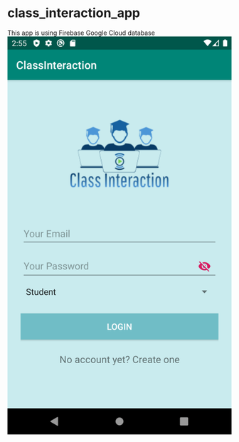 # class_interaction_app
This app is using Firebase Google Cloud database
![github-small](Screenshot_1584114944.png)
